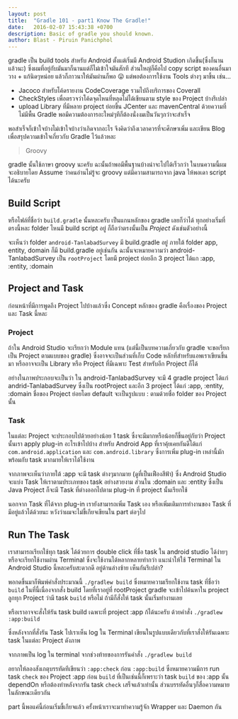 ```yaml
---
layout: post
title:  "Gradle 101 - part1 Know The Gradle!"
date:   2016-02-07 15:43:38 +0700
description: Basic of gradle you should known.
author: Blast - Piruin Panichphol
---
```

gradle เป็น build tools สำหรับ Android ตั้งแต่เริ่มมี Android Studion เกิดขึ้น(ซึ่งก็นานแล้วนะ) ซึ่งผมที่อยู่กับมันมาก็นานแต่ก็ไม่เข้าใจมันสักที ส่วนใหญ่ก็คือไป copy script ของคนอื่นมาวาง + แก้นิดๆหน่อย แล้วก็ภาวนาให้มันผ่านก็พอ 😛 แต่พอต้องการใช้งาน Tools ต่างๆ มาขึ้น เช่น...

- Jacoco สำหรับโค้ดรายงาน CodeCoverage รวมไปถึงบริการของ Coverall
- CheckStyles เพื่อตรวจว่าโค้ดจุดไหนที่หลุดไม่ได้เขียนตาม style ของ Project บ้างรึเปล่า
- upload Library ที่มีหลาย project ย่อยขึ้น JCenter และ mavenCentral ด้วยความที่ไม่มีพื้น Gradle พอมีความต้องการอะใหม่ๆทีก็ต้องนั่งงมเป็นวันๆกว่าจะสำเร็จ

พอสำเร็จก็เข้าใจบ้างไม่เข้าใจบ้างว่าเกิดจากอะไร จึงคิดว่าถึงเวลาควรที่จะศึกษาเพิ่ม และเขียน Blog เพื่อสรุปความเข้าใจเกี่ยวกับ Gradle ไว้แล้วหละ

> Groovy

gradle นั้นใช้ภาษา groovy นะครับ ฉะนั้นถ้าพอมีพื้นฐานบ้างน่าจะไปได้เร็วกว่า ในบนความนี้ผมจะอธิบายโดย Assume ว่าคนอ่านไม่รู้จะ groovy แต่มีความสามารถจาก java ให้พอเดา script ได้นะครับ

## Build Script

หรือไฟล์ที่ชื่อว่า `build.gradle` นั้นหละครับ เป็นแกนหลักของ gradle เลยก็ว่าได้ ทุกอย่างเริ่มที่ตรงนี้หละ folder ไหนมี build script อยู่ ก็ถือว่าตรงนั้นเป็น _Project_ ดังเช่นตัวอย่างนี้

จะเห็นว่า folder `android-TanlabadSurvey` มี build.gradle อยู่ ภายใต้ folder app, entity, domain ก็มี build.gradle อยู่เช่นกัน ฉะนั้นจะหมายความว่า android-TanlabadSurvey เป็น `rootProject` โดยมี project ย่อยอีก 3 project ได้แก :app, :entity, :domain

## Project and Task

ก่อนหน้าที่มีการพูดถึง Project ไปบ้างแล้วซึ่ง Concept หลักของ gradle คือเรื่องของ Project และ Task นี้หละ

### Project

ถ้าใน Android Studio จะเรียกว่า Module แทน (แต่นี้เป็นบทความเกี่ยวกับ gradle จะขอเรียกเป็น Project ตามแบบของ gradle) ซึ่งอาจจะเป็นส่วนที่เก็บ Code หลักที่สำหรับแอพเราเขียนขึ้นมา หรืออาจจะเป็น Library หรือ Project ที่มีเฉพาะ Test สำหรับอีก Project ก็ได้

อย่างในภาพประกอบจะเป็นว่า ใน android-TanlabadSurvey จะมี 4 gradle project ได้แก่ andrid-TanlabadSurvey ซึ่งเป็น rootProject และอีก 3 project ได้แก่ :app, :entity, :domain ชื่อของ Project ย่อยโดย default จะเป็นรูปแบบ : ตามด้วยชื่อ folder ของ Project นั้น

### Task

ในแต่ละ Project จะประกอบไปด้วยอย่างน้อย 1 task ซึ่งจะมีมากหรือน้อยก็ขึ้นอยู่กับว่า Project นั้นเรา apply plug-in อะไรเข้าไปบ้าง สำหรับ Android App ที่เราคุ้ยเคยกันดีได้แก่ `com.android.application` และ `com.android.library` ซึ่งการเพิ่ม plug-in เหล่านี้มักพร้อมกับ task มากมายให้เราได้ใช้งาน

จากภาพจะเห็นว่าภายใต้ :app จะมี task ต่างๆมากมาย (ดูที่เป็นเฟืองสีฟ้า) ซึ่ง Android Studio จะแบ่ง Task ให้เราตามประเภทของ task อย่างสวยงาม ส่วนใน :domain และ :entity ซึ่งเป็น Java Project ก็จะมี Task ที่ต่างออกไปตาม plug-in ที่ project นั้นเรียกใช้

นอกจาก Task ที่ได้จาก plug-in เรายังสามารถเพิ่ม Task เอง หรือเพิ่มเติมการทำงานของ Task ที่มีอยู่แล้วได้ด้วยนะ หวังว่าผมจะไม่ขี้เกียจเขียนใน part ต่อๆไป

## Run The Task

เราสามารถเรียกใช้ทุก task ได้ด้วยการ double click ที่ชื่อ task ใน android studio ได้ง่ายๆ หรือจะเรียกใช้งานผ่าน Terminal ซึ่งจะใช้งานได้หลากหลายท่ากว่า แนะนำให้ใช้ Terminal ใน Android Studio นี้หละครับสะดวกดี อยู่ด้านล่างซ้าย เห็นกันรึเปล่า?

พอกดขึ้นมาก็พิมพ์คำสั่งประมาณนี้ `./gradlew build` ซึ่งหมายความเรียกใช้งาน task ที่ชื่อว่า `build` ในที่นี้เนื่องจากสั่ง build โดยที่เราอยู่ที่ rootProject gradle จะเข้าไปค้นหาใน project ลูกทุก Project ว่ามี task `build` หรือไม่ ถ้ามีก็สั่งให้ task นั้นเริ่มทำงานเลย

หรือเราอาจจะสั่งให้รัน task build เฉพาะที่ project :app ก้ได้นะครับ ด้วยคำสั่ง `./gradlew :app:build`

ซึ่งหลังจากที่สั่งรัน Task ไปเราเห็น log ใน Terminal เขียนในรูปแบบเดียวกับที่เราสั่งให้รันเฉพาะ task ในแต่ละ Project ดังภาพ

จากภาพเป็น log ใน terminal จากช่วงท้ายของการรันคำสั่ง `./gradlew build`

อยากให้ลองสังเกตุบรรทัดทีเขียนว่า `:app:check` ก่อน `:app:build` ซึ่งหมายความมีการ run task `check` ของ Project :app ก่อน `build` ที่เป็นเช่นนี้ก็เพราะว่า task `build` ของ :app นั้น dependOn หรือต้องทำหลังจากรัน task `check` เสร็จแล้วเท่านั้น ส่วนบรรทัดอื่นๆก็สื่อความหมายในลักษณะเดียวกัน

part นี้พอแค่นี้ก่อนเริ่มขี้เกียจแล้ว ครั้งหน้าเราจะมาทำความรู้จัก Wrapper และ Daemon กัน
